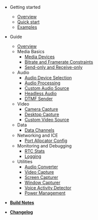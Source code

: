 - Getting started
    - [Overview](README.md)
    - [Quick start](quickstart.md)
    - [Examples](examples.md)

- Guide
    - [Overview](guide/overview.md)
    - Media Basics
        - [Media Devices](guide/media_devices.md)
        - [Bitrate and Framerate Constraints](guide/constraints.md)
        - [Send-only and Receive-only](guide/send_receive_direction.md)
    - Audio
        - [Audio Device Selection](guide/audio_devices.md)
        - [Audio Processing](guide/audio_processing.md)
        - [Custom Audio Source](guide/custom_audio_source.md)
        - [Headless Audio](guide/headless_audio_device_module.md)
        - [DTMF Sender](guide/dtmf_sender.md)
    - Video
        - [Camera Capture](guide/camera_capture.md)
        - [Desktop Capture](guide/desktop_capture.md)
        - [Custom Video Source](guide/custom_video_source.md)
    - Data
        - [Data Channels](guide/data_channels.md)
    - Networking and ICE
        - [Port Allocator Config](guide/port_allocator_config.md)
    - Monitoring and Debugging
        - [RTC Stats](guide/rtc_stats.md)
        - [Logging](guide/logging.md)
    - Utilities
        - [Audio Converter](guide/audio_converter.md)
        - [Video Capture](guide/video_capture.md)
        - [Screen Capturer](guide/screen_capturer.md)
        - [Window Capturer](guide/window_capturer.md)
        - [Voice Activity Detector](guide/voice_activity_detector.md)
        - [Power Management](guide/power_management.md)

- [**Build Notes**](build.md)
- [**Changelog**](changelog.md)